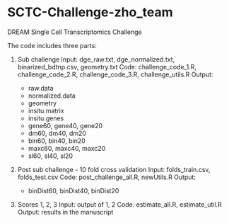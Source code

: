 # SCTC-Challenge-zho_team
DREAM Single Cell Transcriptomics Challenge 

The code includes three parts:  
1. Sub challenge
   Input: dge_raw.txt, dge_normalized.txt, binarized_bdtnp.csv, geometry.txt
   Code: challenge_code_1.R, challenge_code_2.R, challenge_code_3.R, challenge_utils.R
   Output: 
   - raw.data 
   - normalized.data 
   - geometry
   - insitu.matrix
   - insitu.genes
   - gene60, gene40, gene20
   - dm60, dm40, dm20
   - bin60, bin40, bin20
   - maxc60, maxc40, maxc20
   - sl60, sl40, sl20

2. Post sub challenge - 10 fold cross validation
   Input: folds_train.csv, folds_test.csv
   Code: post_challenge_all.R, newUtils.R
   Output: 
   - binDist60, binDist40, binDist20
   
3. Scores 1, 2, 3
   Input: output of 1, 2 
   Code: estimate_all.R, estimate_util.R 
   Output: results in the manuscript 
 
